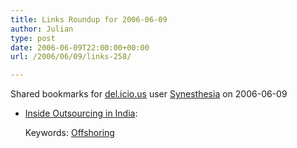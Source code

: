 ```yaml
---
title: Links Roundup for 2006-06-09
author: Julian
type: post
date: 2006-06-09T22:00:00+00:00
url: /2006/06/09/links-258/

---
```

Shared bookmarks for [del.icio.us][1] user  [Synesthesia][2] on 2006-06-09

  * [Inside Outsourcing in India][3]:
  
       
    Keywords: [Offshoring][4]

 [1]: https://del.icio.us/
 [2]: https://del.icio.us/synesthesia
 [3]: https://www.cio.com/archive/060103/outsourcing.html "https://www.cio.com/archive/060103/outsourcing.html"
 [4]: https://del.icio.us/synesthesia/Offshoring
